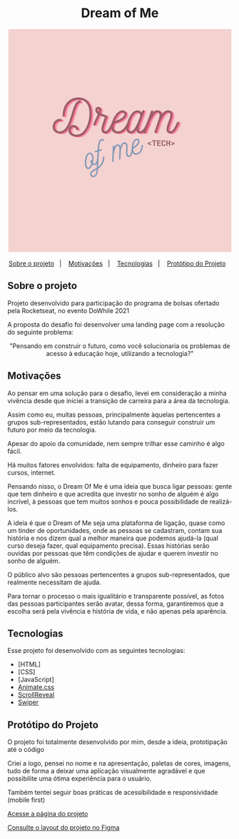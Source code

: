 <h1 align="center"> Dream of Me </h1>
<div align="center" >
<img src="https://github.com/ravenascampos/Dream-of-me/blob/main/assets/logo-navegador.png?raw=true"/></div>
<p align="center">
  <a href="#-sobre-o-projeto">Sobre o projeto</a>&nbsp;&nbsp;&nbsp;|&nbsp;&nbsp;&nbsp;
  <a href="#-motivações">Motivações</a>&nbsp;&nbsp;&nbsp;|&nbsp;&nbsp;&nbsp;
  <a href="#-tecnologias">Tecnologias</a>&nbsp;&nbsp;&nbsp;|&nbsp;&nbsp;&nbsp;
  <a href="#-protótipagem">Protótipo do Projeto</a>&nbsp;&nbsp;&nbsp;
</p>


## Sobre o projeto
<p>Projeto desenvolvido para participação do programa de bolsas ofertado pela Rocketseat, no evento DoWhile 2021</p>
<p>A proposta do desafio foi desenvolver uma landing page com a resolução do seguinte problema:</p>
<p align="center">"Pensando em construir o futuro, como você solucionaria os problemas de acesso à educação hoje, utilizando a tecnologia?"</p>

## Motivações
<p>Ao pensar em uma solução para o desafio, levei em consideração a minha vivência desde que iniciei a transição de carreira para a área da tecnologia.</p>
<p>Assim como eu, muitas pessoas, principalmente àquelas pertencentes a grupos sub-representados, estão lutando para conseguir construir um futuro por meio da tecnologia.</p>
<p>Apesar do apoio da comunidade, nem sempre trilhar esse caminho é algo fácil.</p>
<p>Há muitos fatores envolvidos: falta de equipamento, dinheiro para fazer cursos, internet.</p>
<p>Pensando nisso, o Dream Of Me <Tech> é uma ideia que busca ligar pessoas: gente que tem dinheiro e que acredita que investir no sonho de alguém é algo incrível, à pessoas que tem muitos sonhos e pouca possibilidade de realizá-los.</p>
<p>A ideia é que o Dream of Me <Tech> seja uma plataforma de ligação, quase como um tinder de oportunidades, onde as pessoas se cadastram, contam sua história e nos dizem qual a melhor maneira que podemos ajudá-la (qual curso deseja fazer, qual equipamento precisa). Essas histórias serão ouvidas por pessoas que têm condições de ajudar e querem investir no sonho de alguém.</p>
<p>O público alvo são pessoas pertencentes a grupos sub-representados, que realmente necessitam de ajuda.</p>
<p>Para tornar o processo o mais igualitário e transparente possível, as fotos das pessoas participantes serão avatar, dessa forma, garantiremos que a escolha será pela vivência e história de vida, e não apenas pela aparência.</p>

## Tecnologias

Esse projeto foi desenvolvido com as seguintes tecnologias:

- [HTML]
- [CSS]
- [JavaScript]
- [Animate.css](https://animate.style/#attention_seekers)
- [ScrollReveal](https://scrollrevealjs.org/)
- [Swiper](https://swiperjs.com/)


## Protótipo do Projeto
<p>O projeto foi totalmente desenvolvido por mim, desde a ideia, prototipação até o código</p>
<p>Criei a logo, pensei no nome e na apresentação, paletas de cores, imagens, tudo de forma a deixar uma aplicação visualmente agradável e que possibilite uma ótima experiência para o usuário.</p>
<p>Também tentei seguir boas práticas de acessibilidade e responsividade (mobile first)</p>
<p>
  <a href="https://ravenascampos.github.io/Dream-of-me/">Acesse a página do projeto </a>
</p>
<p>
  <a href="https://www.figma.com/file/iZTe7AqW4buOLf832zF6Rt/Dream-of-me?node-id=0%3A1">Consulte o layout do projeto no Figma</a>
</p>
